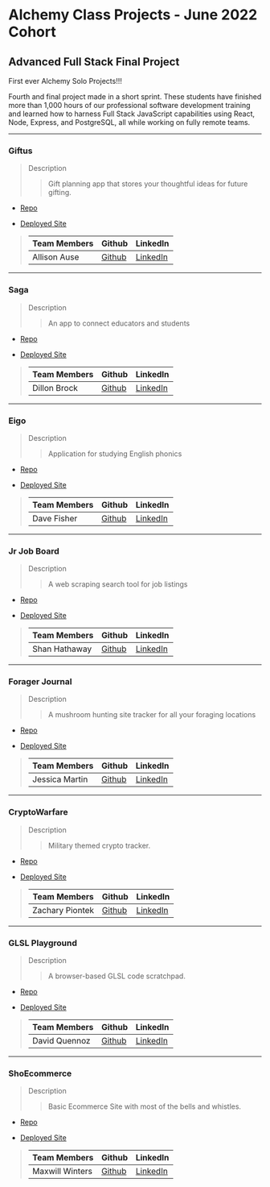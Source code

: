 # Alchemy Class Projects - June 2022 Cohort

## Advanced Full Stack Final Project

First ever Alchemy Solo Projects!!!

Fourth and final project made in a short sprint. These students have finished more than 1,000 hours of our professional software development training and learned how to harness Full Stack JavaScript capabilities using React, Node, Express, and PostgreSQL, all while working on fully remote teams.

---

### Giftus

> Description
>
> > Gift planning app that stores your thoughtful ideas for future gifting.

- [Repo](https://github.com/Allison-Ause/cadeau-cache)

- [Deployed Site](https://giftus-planner.herokuapp.com/)

> | Team Members | Github                                    | LinkedIn                                           |
> | ------------ | ----------------------------------------- | -------------------------------------------------- |
> | Allison Ause | [Github](https://github.com/Allison-Ause) | [LinkedIn](http://www.linkedin.com/in/allisonause) |

---

### Saga

> Description
>
> > An app to connect educators and students

- [Repo](https://github.com/dillon-brock/mentorship-app)

- [Deployed Site](https://teachsaga.herokuapp.com/)

> | Team Members | Github                                    | LinkedIn                                              |
> | ------------ | ----------------------------------------- | ----------------------------------------------------- |
> | Dillon Brock | [Github](https://github.com/dillon-brock) | [LinkedIn](https://www.linkedin.com/in/dillon-brock/) |

---

### Eigo

> Description
>
> > Application for studying English phonics

- [Repo](https://github.com/davejfish/eiGo)

- [Deployed Site](https://eigo.herokuapp.com/)

> | Team Members | Github                                 | LinkedIn                                            |
> | ------------ | -------------------------------------- | --------------------------------------------------- |
> | Dave Fisher  | [Github](https://github.com/davejfish) | [LinkedIn](http://www.linkedin.com/in/davefisher88) |

---

### Jr Job Board

> Description
>
> > A web scraping search tool for job listings

- [Repo](https://github.com/Hathaway-Shan/final-project-base)

- [Deployed Site](https://juniorjobboard.herokuapp.com/)

> | Team Members  | Github                                     | LinkedIn                                               |
> | ------------- | ------------------------------------------ | ------------------------------------------------------ |
> | Shan Hathaway | [Github](https://github.com/Hathaway-Shan) | [LinkedIn](https://www.linkedin.com/in/shan-hathaway/) |

---

### Forager Journal

> Description
>
> > A mushroom hunting site tracker for all your foraging locations

- [Repo](https://github.com/Jmart5564/fullstack-monorepo)

- [Deployed Site](https://forager-journal.netlify.app/)

> | Team Members   | Github                                 | LinkedIn                                                    |
> | -------------- | -------------------------------------- | ----------------------------------------------------------- |
> | Jessica Martin | [Github](https://github.com/Jmart5564) | [LinkedIn](https://www.linkedin.com/in/jessica-martin5564/) |

---

### CryptoWarfare

> Description
>
> > Military themed crypto tracker.

- [Repo](https://github.com/Zachary-Piontek/CryptoWarfare)

- [Deployed Site](https://crypto-warfare.up.railway.app/)

> | Team Members    | Github                                       | LinkedIn                                                |
> | --------------- | -------------------------------------------- | ------------------------------------------------------- |
> | Zachary Piontek | [Github](https://github.com/Zachary-Piontek) | [LinkedIn](https://www.linkedin.com/in/zacharypiontek/) |

---

### GLSL Playground

> Description
>
> > A browser-based GLSL code scratchpad.

- [Repo](https://github.com/david-qz/glsl-playground)

- [Deployed Site](https://glslplayground.com)

> | Team Members  | Github                                | LinkedIn                                               |
> | ------------- | ------------------------------------- | ------------------------------------------------------ |
> | David Quennoz | [Github](https://github.com/david-qz) | [LinkedIn](https://www.linkedin.com/in/david-quennoz/) |

---

### ShoEcommerce

> Description
>
> > Basic Ecommerce Site with most of the bells and whistles.

- [Repo](https://github.com/Aphenphos/Ecommerce-template-project)

- [Deployed Site](https://ecomexample.up.railway.app/)

> | Team Members    | Github                                 | LinkedIn                                                 |
> | --------------- | -------------------------------------- | -------------------------------------------------------- |
> | Maxwill Winters | [Github](https://github.com/Aphenphos) | [LinkedIn](https://www.linkedin.com/in/maxwill-winters/) |
